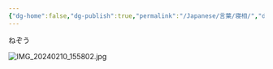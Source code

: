 ```yaml
---
{"dg-home":false,"dg-publish":true,"permalink":"/Japanese/言葉/寝相/","dgPassFrontmatter":true}
---
```



ねぞう

![IMG_20240210_155802.jpg](/img/user/998%20resources/%E3%82%AF%E3%83%AC%E3%83%A8%E3%83%B3%E3%81%97%E3%82%93%E3%81%A1%E3%82%83%E3%82%93/IMG_20240210_155802.jpg)